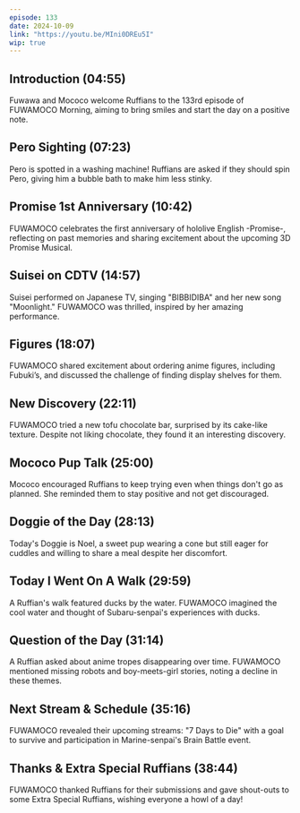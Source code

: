 ```yaml
---
episode: 133
date: 2024-10-09
link: "https://youtu.be/MIni0DREu5I"
wip: true
---
```


## Introduction (04:55)

Fuwawa and Mococo welcome Ruffians to the 133rd episode of FUWAMOCO Morning, aiming to bring smiles and start the day on a positive note.

## Pero Sighting (07:23)

Pero is spotted in a washing machine! Ruffians are asked if they should spin Pero, giving him a bubble bath to make him less stinky.

## Promise 1st Anniversary (10:42)

FUWAMOCO celebrates the first anniversary of hololive English -Promise-, reflecting on past memories and sharing excitement about the upcoming 3D Promise Musical.

## Suisei on CDTV (14:57)

Suisei performed on Japanese TV, singing "BIBBIDIBA" and her new song "Moonlight." FUWAMOCO was thrilled, inspired by her amazing performance.

## Figures (18:07)

FUWAMOCO shared excitement about ordering anime figures, including Fubuki’s, and discussed the challenge of finding display shelves for them.

## New Discovery (22:11)

FUWAMOCO tried a new tofu chocolate bar, surprised by its cake-like texture. Despite not liking chocolate, they found it an interesting discovery.

## Mococo Pup Talk (25:00)

Mococo encouraged Ruffians to keep trying even when things don't go as planned. She reminded them to stay positive and not get discouraged.

## Doggie of the Day (28:13)

Today's Doggie is Noel, a sweet pup wearing a cone but still eager for cuddles and willing to share a meal despite her discomfort.

## Today I Went On A Walk (29:59)

A Ruffian's walk featured ducks by the water. FUWAMOCO imagined the cool water and thought of Subaru-senpai's experiences with ducks.

## Question of the Day (31:14)

A Ruffian asked about anime tropes disappearing over time. FUWAMOCO mentioned missing robots and boy-meets-girl stories, noting a decline in these themes.

## Next Stream & Schedule (35:16)

FUWAMOCO revealed their upcoming streams: "7 Days to Die" with a goal to survive and participation in Marine-senpai's Brain Battle event.

## Thanks & Extra Special Ruffians (38:44)

FUWAMOCO thanked Ruffians for their submissions and gave shout-outs to some Extra Special Ruffians, wishing everyone a howl of a day!
